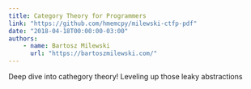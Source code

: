 ```yaml
---
title: Category Theory for Programmers
link: "https://github.com/hmemcpy/milewski-ctfp-pdf"
date: "2018-04-18T00:00:00-03:00"
authors:
    - name: Bartosz Milewski
      url: "https://bartoszmilewski.com/"
---
```


Deep dive into cathegory theory! Leveling up those leaky abstractions
